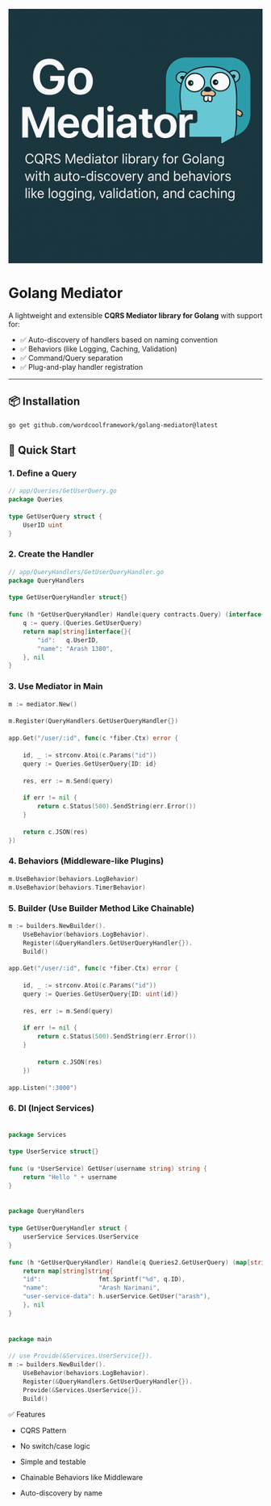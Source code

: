 ![Go Mediator Banner](pkg/assets/golang-mediator.png)

# Golang Mediator

A lightweight and extensible **CQRS Mediator library for Golang** with support for:
- ✅ Auto-discovery of handlers based on naming convention
- ✅ Behaviors (like Logging, Caching, Validation)
- ✅ Command/Query separation
- ✅ Plug-and-play handler registration

---

## 📦 Installation

```bash
go get github.com/wordcoolframework/golang-mediator@latest
```

## 🚀 Quick Start

### 1. Define a Query


```go
// app/Queries/GetUserQuery.go
package Queries

type GetUserQuery struct {
    UserID uint
}
```

### 2. Create the Handler

```go
// app/QueryHandlers/GetUserQueryHandler.go
package QueryHandlers

type GetUserQueryHandler struct{}

func (h *GetUserQueryHandler) Handle(query contracts.Query) (interface{}, error) {
    q := query.(Queries.GetUserQuery)
    return map[string]interface{}{
        "id":   q.UserID,
        "name": "Arash 1380",
    }, nil
}
```

### 3. Use Mediator in Main

```go
m := mediator.New()

m.Register(QueryHandlers.GetUserQueryHandler{})

app.Get("/user/:id", func(c *fiber.Ctx) error {

    id, _ := strconv.Atoi(c.Params("id"))
    query := Queries.GetUserQuery{ID: id}
    
    res, err := m.Send(query)
    
    if err != nil {
        return c.Status(500).SendString(err.Error())
    }
    
    return c.JSON(res)
})
```

### 4. Behaviors (Middleware-like Plugins)

```go
m.UseBehavior(behaviors.LogBehavior)
m.UseBehavior(behaviors.TimerBehavior)
```


### 5. Builder (Use Builder Method Like Chainable)

```go
m := builders.NewBuilder().
    UseBehavior(behaviors.LogBehavior).
    Register(&QueryHandlers.GetUserQueryHandler{}).
    Build()

app.Get("/user/:id", func(c *fiber.Ctx) error {
    
    id, _ := strconv.Atoi(c.Params("id"))
    query := Queries.GetUserQuery{ID: uint(id)}
    
    res, err := m.Send(query)
    
    if err != nil {
        return c.Status(500).SendString(err.Error())
    }
    
        return c.JSON(res)
    })

app.Listen(":3000")
```

### 6. DI (Inject Services)
```go

package Services

type UserService struct{}

func (u *UserService) GetUser(username string) string {
    return "Hello " + username
}


package QueryHandlers

type GetUserQueryHandler struct {
    userService Services.UserService
}

func (h *GetUserQueryHandler) Handle(q Queries2.GetUserQuery) (map[string]string, error) {
    return map[string]string{
    "id":                fmt.Sprintf("%d", q.ID),
    "name":              "Arash Narimani",
    "user-service-data": h.userService.GetUser("arash"),
    }, nil
}


package main

// use Provide(&Services.UserService{}).
m := builders.NewBuilder().
    UseBehavior(behaviors.LogBehavior).
    Register(&QueryHandlers.GetUserQueryHandler{}).
    Provide(&Services.UserService{}).
    Build()
```

✅ Features
* CQRS Pattern

* No switch/case logic

* Simple and testable

* Chainable Behaviors like Middleware

* Auto-discovery by name

